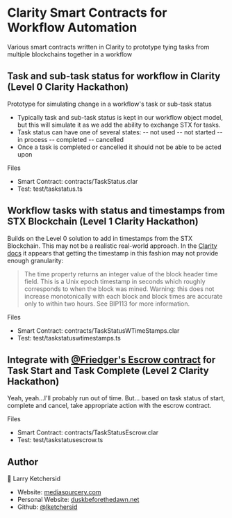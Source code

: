 # Clarity Smart Contracts for Workflow Automation

Various smart contracts written in Clarity to prototype tying tasks from multiple blockchains together in a workflow

## Task and sub-task status for workflow in Clarity (Level 0 Clarity Hackathon)

Prototype for simulating change in a workflow's task or sub-task status

- Typically task and sub-task status is kept in our workflow object model, but this will simulate it as we add the ability to exchange STX for tasks.
- Task status can have one of several states:
-- not used
-- not started
-- in process
-- completed
-- cancelled
- Once a task is completed or cancelled it should not be able to be acted upon

Files
- Smart Contract: contracts/TaskStatus.clar
- Test: test/taskstatus.ts

## Workflow tasks with status and timestamps from STX Blockchain (Level 1 Clarity Hackathon)

Builds on the Level 0 solution to add in timestamps from the STX Blockchain. This may not be a realistic real-world approach. In the [Clarity docs](https://docs.blockstack.org/core/smart/clarityref) it appears that getting the timestamp in this fashion may not provide enough granularity:
> The time property returns an integer value of the block header time field. This is a Unix epoch timestamp in seconds which roughly corresponds to when the block was mined. Warning: this does not increase monotonically with each block and block times are accurate only to within two hours. See BIP113 for more information.

Files
- Smart Contract: contracts/TaskStatusWTimeStamps.clar
- Test: test/taskstatuswtimestamps.ts

## Integrate with [@Friedger's Escrow contract](https://github.com/friedger/clarity-smart-contracts/blob/master/contracts/tokens/escrow.clar) for Task Start and Task Complete (Level 2 Clarity Hackathon)

Yeah, yeah...I'll probably run out of time. But... based on task status of start, complete and cancel, take appropriate action with the escrow contract.

Files
- Smart Contract: contracts/TaskStatusEscrow.clar
- Test: test/taskstatusescrow.ts

## Author

👤 Larry Ketchersid

- Website: <a href="https://www.mediasourcery.com/">mediasourcery.com</a>
- Personal Website: <a href="https://www.duskbeforethedawn.net/">duskbeforethedawn.net</a>
- Github: [@lketchersid](https://github.com/lketchersid)
